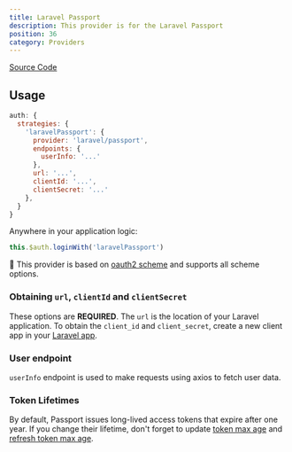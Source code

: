 ```yaml
---
title: Laravel Passport
description: This provider is for the Laravel Passport
position: 36
category: Providers
---
```


[Source Code](https://github.com/nuxt-community/auth-module/blob/dev/src/providers/laravel/passport.ts)

## Usage

```js
auth: {
  strategies: {
    'laravelPassport': {
      provider: 'laravel/passport',
      endpoints: {
        userInfo: '...'
      },
      url: '...',
      clientId: '...',
      clientSecret: '...'
    },
  }
}
```

Anywhere in your application logic:

```js
this.$auth.loginWith('laravelPassport')
```

💁 This provider is based on [oauth2 scheme](../schemes/oauth2) and supports all scheme options.

### Obtaining `url`, `clientId` and `clientSecret`

These options are **REQUIRED**. The `url` is the location of your Laravel application. To obtain the `client_id` and `client_secret`, create a new client app in your [Laravel app](https://laravel.com/docs/passport#managing-clients).

### User endpoint
`userInfo` endpoint is used to make requests using axios to fetch user data.

### Token Lifetimes
By default, Passport issues long-lived access tokens that expire after one year. If you change their lifetime, don't forget to update [token max age](../schemes/oauth2#token-2) and [refresh token max age](../schemes/oauth2#refreshtoken).
